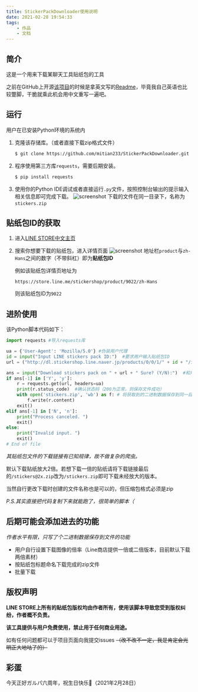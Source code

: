 ```yaml
---
title: StickerPackDownloader使用说明
date: 2021-02-28 19:54:33
tags:
    - 作品
    - 文档
---
```


## 简介

这是一个用来下载某聊天工具贴纸包的工具

之前在GitHub上开源[该项目](https://github.com/mitian233/StickersPackDownloader "项目主页")的时候是拿英文写的[Readme](https://github.com/mitian233/StickersPackDownloader/blob/master/readme.md "GitHub")，毕竟我自己英语也比较蹩脚，干脆就乘此机会用中文重写一遍吧。

## 运行

用户在已安装Python环境的系统内

1. 克隆该存储库。（或者直接下载zip格式文件）
   ``` bash
   $ git clone https://github.com/mitian233/StickerPackDownloader.git
   ```
2. 程序使用第三方库`requests`，需要后期安装。
    ``` bash
    $ pip install requests
    ```
3. 使用你的Python IDE调试或者直接运行`.py`文件，按照控制台输出的提示输入相关信息即可完成下载。
   ![screenshot](https://raw.githubusercontent.com/mitian233/ImagesService/master/20210228212228.png)
   下载的文件在同一目录下，名称为`stickers.zip`
   
## 贴纸包ID的获取

1. 进入[LINE STORE中文主页](https://store.line.me/home/zh-Hans "LINE STORE")
2. 搜索你想要下载的贴纸包，进入详情页面
    ![screenshot](https://raw.githubusercontent.com/mitian233/ImagesService/master/20210228205218.png)
    地址栏`product`与`zh-Hans`之间的数字（不带斜杠）即为**贴纸包ID**
   
    例如该贴纸包详情页地址为
   ```url
   https://store.line.me/stickershop/product/9022/zh-Hans
   ```
    则该贴纸包ID为`9022`

## 进阶使用

该Python脚本代码如下：
```Python
import requests #导入requests库

ua = {'User-Agent': 'Mozilla/5.0'} #伪装用户代理
id = input("Input LINE stickers pack ID:")  #要求用户输入贴纸包ID
url = ("http://dl.stickershop.line.naver.jp/products/0/0/1/" + id + "/iphone/stickers@2x.zip")  #创建下载地址（已知格式）

ans = input("Download stickers pack on " + url + " Sure? (Y/N):")  #和用户确认刚才创建的下载地址
if ans[-1] in ['Y', 'y']:
    r = requests.get(url, headers=ua)
    print(r.status_code)  #确认状态码（200为正常，则保存文件成功）
    with open('stickers.zip', 'wb') as f: # 将获取到的二进制数据保存到同一目录下的stickers.zip中
        f.write(r.content)
    exit()
elif ans[-1] in ['N', 'n']:
    print("Process canceled. ")
    exit()
else:
    print("Invalid input. ")
    exit()
# End of file
```
*其贴纸包文件的下载链接有已知规律，故不做复杂的爬虫。*

默认下载贴纸放大2倍。若想下载一倍的贴纸请将下载链接最后的`/stickers@2x.zip`改为`/stickers.zip`即可下载未经放大的版本。

当然自行更改下载时创建的文件名称也是可以的，但压缩包格式必须是zip

_P.S.其实直接把代码复制下来就能跑了，很简单的脚本（_

## 后期可能会添加进去的功能

_作者水平有限，只写了个二进制数据保存到文件的功能_

- 用户自行设置下载图像的倍率（Line商店提供一倍或二倍版本，目前默认下载两倍素材）
- 按贴纸包标题命名下载完成的zip文件
- 批量下载

## 版权声明

**LINE STORE上所有的贴纸包版权均由作者所有，使用该脚本导致您受到版权纠纷，作者概不负责。**

**该工具提供与用户免费使用，禁止用于任何商业用途。**

如有任何问题都可以于项目页面向我提交issues ~~（改不改不一定，我是肯定会光明正大地咕了的）~~

## 彩蛋

今天正好ガルパ六周年，祝生日快乐🎂（2021年2月28日）